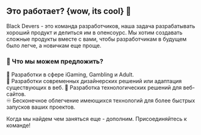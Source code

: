 ## Это работает? {wow, its cool} 👋

Black Devers - это команда разработчиков, наша задача разрабатывать хороший продукт и делиться им в опенсоурс. Мы хотим создавать сложные продукты вместе с вами, чтобы разработчикам в будущем было легче, а новичкам еще проще.
### 🤔 Что мы можем предложить?
🤩 Разработки в сфере iGaming, Gambling и Adult.   
🐾 Разработки современных дизайнерских решений или адаптация существующих в веб.
💎 Разработка технологических решений для веб-сайтов.  
♾️ Бесконечное облегчение имеющихся технологий для более быстрых запусков ваших проектов.

Когда мы найдем чем заняться еще - дополним. Присоединяйтесь к команде!

<!--
**Here are some ideas to get you started:**

🙋‍♀️ A short introduction - what is your organization all about?
🌈 Contribution guidelines - how can the community get involved?
👩‍💻 Useful resources - where can the community find your docs? Is there anything else the community should know?
🍿 Fun facts - what does your team eat for breakfast?
🧙 Remember, you can do mighty things with the power of [Markdown](https://docs.github.com/github/writing-on-github/getting-started-with-writing-and-formatting-on-github/basic-writing-and-formatting-syntax)
-->
